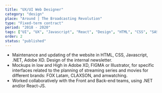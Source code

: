 ```yaml
---
title: "UX/UI Web Designer"
category: "design"
place: "Around | The Broadcasting Revolution"
type: "Fixed-term contract"
period: "2018 - 2020"
tags: ["UI", "UX", "Javascript", "React", "Design", "HTML", "CSS", "SASS", "Astro", "Web", "Wireframe", "Mockeups", "Adobe"]
order: 2
status: "published"
---
```


- Maintenance and updating of the website in HTML, CSS, Javascript, .NET, Adobe XD. Design of the internal newsletter.
- Mockups in low and High in Adobe XD, FIGMA or Illustrator, for specific interfaces related to the planning of streaming series and movies for different brands: FOX Latam, CLAXSON, and amwatching.
- Worked collaboratively with the Front and Back-end teams, using .NET and/or React-JS.
